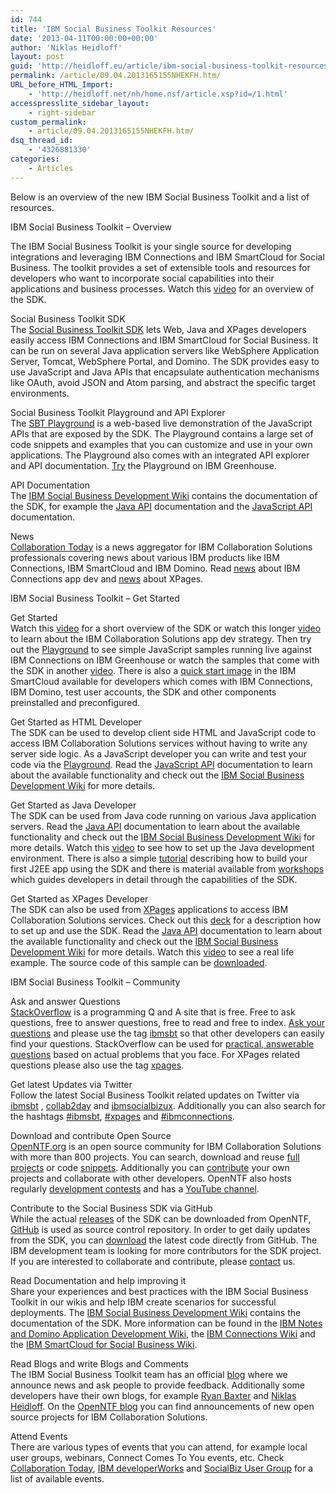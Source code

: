 ```yaml
---
id: 744
title: 'IBM Social Business Toolkit Resources'
date: '2013-04-11T00:00:00+00:00'
author: 'Niklas Heidloff'
layout: post
guid: 'http://heidloff.eu/article/ibm-social-business-toolkit-resources/'
permalink: /article/09.04.2013165155NHEKFH.htm/
URL_before_HTML_Import:
    - 'http://heidloff.net/nh/home.nsf/article.xsp?id=/1.html'
accesspresslite_sidebar_layout:
    - right-sidebar
custom_permalink:
    - article/09.04.2013165155NHEKFH.htm/
dsq_thread_id:
    - '4326881330'
categories:
    - Articles
---
```


 Below is an overview of the new IBM Social Business Toolkit and a list of resources.

 IBM Social Business Toolkit – Overview

 The IBM Social Business Toolkit is your single source for developing integrations and leveraging IBM Connections and IBM SmartCloud for Social Business. The toolkit provides a set of extensible tools and resources for developers who want to incorporate social capabilities into their applications and business processes. Watch this [video](http://www.youtube.com/watch?v=f4Wwa_5WJaE) for an overview of the SDK.

 Social Business Toolkit SDK   
 The [Social Business Toolkit SDK](http://ibmsbt.openntf.org/) lets Web, Java and XPages developers easily access IBM Connections and IBM SmartCloud for Social Business. It can be run on several Java application servers like WebSphere Application Server, Tomcat, WebSphere Portal, and Domino. The SDK provides easy to use JavaScript and Java APIs that encapsulate authentication mechanisms like OAuth, avoid JSON and Atom parsing, and abstract the specific target environments.

 Social Business Toolkit Playground and API Explorer   
 The [SBT Playground](https://greenhouse.lotus.com/sbt/SBTPlayground.nsf/Home.xsp) is a web-based live demonstration of the JavaScript APIs that are exposed by the SDK. The Playground contains a large set of code snippets and examples that you can customize and use in your own applications. The Playground also comes with an integrated API explorer and API documentation. [Try](https://greenhouse.lotus.com/sbt/SBTPlayground.nsf/Home.xsp) the Playground on IBM Greenhouse.

 API Documentation   
 The [IBM Social Business Development Wiki](http://www-10.lotus.com/ldd/appdevwiki.nsf/xpDocViewer.xsp?lookupName=IBM+Social+Business+Toolkit+SDK+documentation#action=openDocument&content=catcontent&ct=prodDoc) contains the documentation of the SDK, for example the [Java API](http://www-10.lotus.com/ldd/appdevwiki.nsf/xpDocViewer.xsp?lookupName=IBM+Social+Business+Toolkit+SDK+documentation#action=openDocument&res_title=SDK_Java_Reference_SDK1.0&content=pdcontent) documentation and the [JavaScript API](http://www-10.lotus.com/ldd/appdevwiki.nsf/xpDocViewer.xsp?lookupName=IBM+Social+Business+Toolkit+SDK+documentation#action=openDocument&res_title=SDK_JavaScript_Reference_SDK1.0&content=pdcontent) documentation.

 News   
[Collaboration Today](http://collaborationtoday.info/) is a news aggregator for IBM Collaboration Solutions professionals covering news about various IBM products like IBM Connections, IBM SmartCloud and IBM Domino. Read [news](http://collaborationtoday.info/ct.nsf/home.xsp?filter=cnxdev) about IBM Connections app dev and [news](http://collaborationtoday.info/ct.nsf/home.xsp?filter=xpages) about XPages.

 IBM Social Business Toolkit – Get Started

 Get Started   
 Watch this [video](http://www.youtube.com/watch?v=f4Wwa_5WJaE) for a short overview of the SDK or watch this longer [video](http://livestre.am/4jFai) to learn about the IBM Collaboration Solutions app dev strategy. Then try out the [Playground](https://greenhouse.lotus.com/sbt/SBTPlayground.nsf/Home.xsp) to see simple JavaScript samples running live against IBM Connections on IBM Greenhouse or watch the samples that come with the SDK in another [video](http://www.youtube.com/watch?v=xVn3i-hBto8#!). There is also a [quick start image](http://www-10.lotus.com/ldd/appdevwiki.nsf/xpDocViewer.xsp?lookupName=IBM+Social+Business+Toolkit+documentation#action=openDocument&res_title=IBM_Collaboration_QuickStart_for_Social_Business_sbt&content=pdcontent) in the IBM SmartCloud available for developers which comes with IBM Connections, IBM Domino, test user accounts, the SDK and other components preinstalled and preconfigured.

 Get Started as HTML Developer   
 The SDK can be used to develop client side HTML and JavaScript code to access IBM Collaboration Solutions services without having to write any server side logic. As a JavaScript developer you can write and test your code via the [Playground](https://greenhouse.lotus.com/sbt/SBTPlayground.nsf/Home.xsp). Read the [JavaScript API](http://www-10.lotus.com/ldd/appdevwiki.nsf/xpDocViewer.xsp?lookupName=IBM+Social+Business+Toolkit+SDK+documentation#action=openDocument&res_title=SDK_JavaScript_Reference_SDK1.0&content=pdcontent) documentation to learn about the available functionality and check out the [IBM Social Business Development Wiki](http://www-10.lotus.com/ldd/appdevwiki.nsf/xpDocViewer.xsp?lookupName=IBM+Social+Business+Toolkit+SDK+documentation#action=openDocument&content=catcontent&ct=prodDoc) for more details.

 Get Started as Java Developer   
 The SDK can be used from Java code running on various Java application servers. Read the [Java API](http://www-10.lotus.com/ldd/appdevwiki.nsf/xpDocViewer.xsp?lookupName=IBM+Social+Business+Toolkit+SDK+documentation#action=openDocument&res_title=SDK_Java_Reference_SDK1.0&content=pdcontent) documentation to learn about the available functionality and check out the [IBM Social Business Development Wiki](http://www-10.lotus.com/ldd/appdevwiki.nsf/xpDocViewer.xsp?lookupName=IBM+Social+Business+Toolkit+SDK+documentation#action=openDocument&content=catcontent&ct=prodDoc) for more details. Watch this [video](http://www.youtube.com/watch?v=Cx4x1gkIPWE) to see how to set up the Java development environment. There is also a simple [tutorial](http://www-10.lotus.com/ldd/appdevwiki.nsf/xpDocViewer.xsp?lookupName=IBM+Social+Business+Toolkit+SDK+documentation#action=openDocument&res_title=Creating_your_first_J2EE_application_SDK1.0&content=pdcontent) describing how to build your first J2EE app using the SDK and there is material available from [workshops](http://www-10.lotus.com/ldd/appdevwiki.nsf/dx/IBM_Social_Business_App_Dev_Workshop_Labs) which guides developers in detail through the capabilities of the SDK.

 Get Started as XPages Developer   
 The SDK can also be used from [XPages](http://xpages.info/) applications to access IBM Collaboration Solutions services. Check out this [deck](http://www.slideshare.net/niklasheidloff/ibm-connect-ad206-ibm-domino-xpages-embrace-extend-integrate) for a description how to set up and use the SDK. Read the [Java API](http://www-10.lotus.com/ldd/appdevwiki.nsf/xpDocViewer.xsp?lookupName=IBM+Social+Business+Toolkit+SDK+documentation#action=openDocument&res_title=SDK_Java_Reference_SDK1.0&content=pdcontent) documentation to learn about the available functionality and check out the [IBM Social Business Development Wiki](http://www-10.lotus.com/ldd/appdevwiki.nsf/xpDocViewer.xsp?lookupName=IBM+Social+Business+Toolkit+SDK+documentation#action=openDocument&content=catcontent&ct=prodDoc) for more details. Watch this [video](http://www.youtube.com/watch?v=kNv5VYGgljw) to see a real life example. The source code of this sample can be [downloaded](http://www.openntf.org/internal/home.nsf/project.xsp?action=openDocument&name=Trouble%20Tickets%20Notes-to-XPages%20Example).

 IBM Social Business Toolkit – Community

 Ask and answer Questions   
[StackOverflow](http://stackoverflow.com/about) is a programming Q and A site that is free. Free to ask questions, free to answer questions, free to read and free to index. [Ask your questions](http://stackoverflow.com/questions/ask) and please use the tag [ibmsbt](http://stackoverflow.com/questions/tagged/ibmsbt) so that other developers can easily find your questions. StackOverflow can be used for [practical, answerable questions](http://stackoverflow.com/faq) based on actual problems that you face. For XPages related questions please also use the tag [xpages](http://stackoverflow.com/questions/tagged/xpages).

 Get latest Updates via Twitter   
 Follow the latest Social Business Toolkit related updates on Twitter via [ibmsbt](http://twitter.com/ibmsbt) , [collab2day](http://twitter.com/collab2day) and [ibmsocialbizux](http://twitter.com/ibmsocialbizux). Additionally you can also search for the hashtags [\#ibmsbt](https://twitter.com/search?q=ibmsbt), [\#xpages](https://twitter.com/search?q=xpages) and [\#ibmconnections](https://twitter.com/search?q=ibmconnections).

 Download and contribute Open Source   
[OpenNTF.org](http://openntf.org/) is an open source community for IBM Collaboration Solutions with more than 800 projects. You can search, download and reuse [full projects](http://www.openntf.org/Internal/home.nsf/projects.xsp) or code [snippets](http://openntf.org/xsnippets). Additionally you can [contribute](http://openntf.org/Internal/home.nsf/dx/Get_Involved) your own projects and collaborate with other developers. OpenNTF also hosts regularly [development contests](http://xpages.info/contest) and has a [YouTube channel](http://youtube.com/openntf).

 Contribute to the Social Business SDK via GitHub   
 While the actual [releases](http://www.openntf.org/internal/home.nsf/releases.xsp?action=openDocument&name=Social%20Business%20Toolkit%20SDK) of the SDK can be downloaded from OpenNTF, [GitHub](https://github.com/) is used as source control repository. In order to get daily updates from the SDK, you can [download](https://github.com/OpenNTF/SocialSDK) the latest code directly from GitHub. The IBM development team is looking for more contributors for the SDK project. If you are interested to collaborate and contribute, please [contact](http://twitter.com/ibmsbt) us.

 Read Documentation and help improving it   
 Share your experiences and best practices with the IBM Social Business Toolkit in our wikis and help IBM create scenarios for successful deployments. The [IBM Social Business Development Wiki](http://www-10.lotus.com/ldd/appdevwiki.nsf/xpDocViewer.xsp?lookupName=IBM+Social+Business+Toolkit+SDK+documentation#action=openDocument&content=catcontent&ct=prodDoc) contains the documentation of the SDK. More information can be found in the [IBM Notes and Domino Application Development Wiki](http://www-10.lotus.com/ldd/ddwiki.nsf), the [IBM Connections Wiki](http://www-10.lotus.com/ldd/lcwiki.nsf/xpDocViewer.xsp?lookupName=IBM+Connections+4.0+documentation#action=openDocument&res_title=Developing_ic40&content=pdcontent) and the [IBM SmartCloud for Social Business Wiki](http://www-10.lotus.com/ldd/bhwiki.nsf).

 Read Blogs and write Blogs and Comments   
 The IBM Social Business Toolkit team has an official [blog](https://www.ibm.com/developerworks/mydeveloperworks/blogs/0f357879-ccee-4927-98c1-7bb88d5dc81f/?lang=en) where we announce news and ask people to provide feedback. Additionally some developers have their own blogs, for example [Ryan Baxter](http://ryanjbaxter.com/) and [Niklas Heidloff](http://heidloff.net/). On the [OpenNTF blog](http://www.openntf.org/Internal/home.nsf/blogsAll.xsp) you can find announcements of new open source projects for IBM Collaboration Solutions.

 Attend Events   
 There are various types of events that you can attend, for example local user groups, webinars, Connect Comes To You events, etc. Check [Collaboration Today](http://collaborationtoday.info/ct.nsf/home.xsp?filter=events), [IBM developerWorks](http://www.ibm.com/developerworks/lotus/find/events/) and [SocialBiz User Group](https://www.socialbizug.org/search/web/search?scope=&amp%3Bcomponent=&amp%3BcommonSearchControlContainersearchInput_textbox=meeting&amp%3Bquery=meeting&amp%3Bx=0&amp%3By=0#%3FcommonSearchControlContainersearchInput_textbox%3Dmeeting%26scope%3Dcommunities%26query%3Dmeeting%26constraint%3D%257B%2522type%2522%253A%2522category%2522%252C%2522values%2522%253A%255B%2522Tag%252Fmeeting%2522%255D%257D%26page%3D1%26pageSize%3D10) for a list of available events.